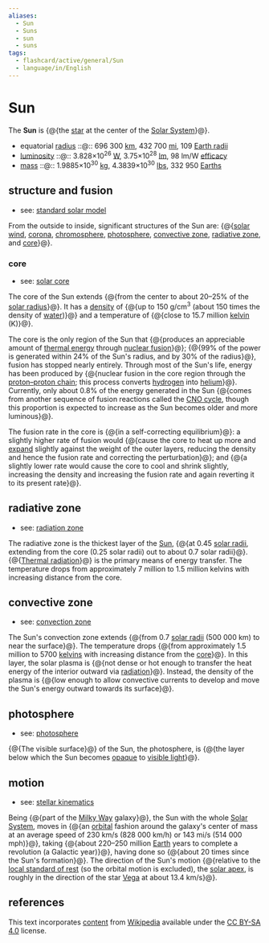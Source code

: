 ```yaml
---
aliases:
  - Sun
  - Suns
  - sun
  - suns
tags:
  - flashcard/active/general/Sun
  - language/in/English
---
```


# Sun

The __Sun__ is {@{the [star](star.md) at the center of the [Solar System](Solar%20System.md)}@}. <!--SR:!2025-07-27,284,340-->

- equatorial [radius](radius.md) ::@:: 696&nbsp;300&nbsp;[km](kilometre.md), 432&nbsp;700&nbsp;[mi](mile.md), 109&nbsp;[Earth radii](Earth%20radius.md) <!--SR:!2025-02-19,89,200!2024-12-05,89,280-->
- [luminosity](luminosity.md) ::@:: 3.828×10<sup>26</sup>&nbsp;[W](watt.md), 3.75×10<sup>28</sup>&nbsp;[lm](lumen%20(unit).md), 98&nbsp;lm/W [efficacy](luminous%20efficacy.md) <!--SR:!2024-12-22,34,220!2025-03-19,154,280-->
- [mass](mass.md) ::@:: 1.9885×10<sup>30</sup>&nbsp;[kg](kilogram.md), 4.3839×10<sup>30</sup>&nbsp;[lbs](pound%20(mass).md), 332&nbsp;950&nbsp;[Earths](Earth%20mass.md) <!--SR:!2025-02-26,106,220!2025-06-26,220,280-->

## structure and fusion

- see: [standard solar model](standard%20solar%20model.md)

From the outside to inside, significant structures of the Sun are: {@{[solar wind](solar%20wind.md), [corona](stellar%20corona.md), [chromosphere](chromosphere.md), [photosphere](#photosphere), [convective zone](#convective%20zone), [radiative zone](#radiative%20zone), and [core](#core)}@}. <!--SR:!2025-02-06,121,260-->

### core

- see: [solar core](solar%20core.md)

The core of the Sun extends {@{from the center to about 20–25% of the [solar radius](solar%20radius.md)}@}. It has a [density](density.md) of {@{up to 150 g/cm<sup>3</sup> (about 150 times the density of [water](water.md))}@} and a temperature of {@{close to 15.7 million [kelvin](Kelvin.md) (K)}@}. <!--SR:!2025-06-25,252,320!2025-02-15,143,300!2025-07-19,233,280-->

The core is the only region of the Sun that {@{produces an appreciable amount of [thermal energy](thermal%20energy.md) through [nuclear fusion](nuclear%20fusion.md)}@}; {@{99% of the power is generated within 24% of the Sun's radius, and by 30% of the radius}@}, fusion has stopped nearly entirely. Through most of the Sun's life, energy has been produced by {@{nuclear fusion in the core region through the [proton–proton chain](proton–proton%20chain.md); this process converts [hydrogen](hydrogen.md) into [helium](helium.md)}@}. Currently, only about 0.8% of the energy generated in the Sun {@{comes from another sequence of fusion reactions called the [CNO cycle](CNO%20cycle.md), though this proportion is expected to increase as the Sun becomes older and more luminous}@}. <!--SR:!2025-04-22,207,320!2025-03-14,157,300!2025-01-03,113,300!2025-03-20,163,300-->

The fusion rate in the core is {@{in a self-correcting equilibrium}@}: a slightly higher rate of fusion would {@{cause the core to heat up more and [expand](thermal%20expansion.md) slightly against the weight of the outer layers, reducing the density and hence the fusion rate and correcting the perturbation}@}; and {@{a slightly lower rate would cause the core to cool and shrink slightly, increasing the density and increasing the fusion rate and again reverting it to its present rate}@}. <!--SR:!2025-05-30,232,320!2025-10-25,359,340!2025-02-14,140,300-->

## radiative zone

- see: [radiation zone](radiation%20zone.md)

The radiative zone is the thickest layer of the [Sun](sun.md), {@{at 0.45 [solar radii](solar%20radius.md), extending from the core (0.25 solar radii) out to about 0.7 solar radii}@}. {@{[Thermal radiation](thermal%20radiation.md)}@} is the primary means of energy transfer. The temperature drops from approximately 7 million to 1.5 million kelvins with increasing distance from the core. <!--SR:!2025-04-28,180,280!2025-10-13,348,340-->

## convective zone

- see: [convection zone](convection%20zone.md)

The Sun's convection zone extends {@{from 0.7 [solar radii](solar%20radius.md) (500&nbsp;000 km) to near the surface}@}. The temperature drops {@{from approximately 1.5 million to 5700 [kelvins](Kelvin.md) with increasing distance from the [core](#core)}@}. In this layer, the solar plasma is {@{not dense or hot enough to transfer the heat energy of the interior outward via [radiation](thermal%20radiation.md)}@}. Instead, the density of the plasma is {@{low enough to allow convective currents to develop and move the Sun's energy outward towards its surface}@}. <!--SR:!2025-07-20,261,300!2025-04-15,181,300!2024-12-06,93,300!2025-06-03,236,320-->

## photosphere

- see: [photosphere](photosphere.md)

{@{The visible surface}@} of the Sun, the photosphere, is {@{the layer below which the Sun becomes [opaque](opacity.md) to [visible light](visible%20light.md)}@}. <!--SR:!2025-09-25,331,340!2024-12-27,112,300-->

## motion

- see: [stellar kinematics](stellar%20kinematics.md)

Being {@{part of the [Milky Way](Milky%20Way.md) galaxy}@}, the Sun with the whole [Solar System](Solar%20System.md), moves in {@{an [orbital](orbit.md) fashion around the galaxy's center of mass at an average speed of 230 km/s (828&nbsp;000 km/h) or 143 mi/s (514&nbsp;000 mph)}@}, taking {@{about 220–250 million [Earth](Earth.md) years to complete a revolution (a Galactic year)}@}, having done so {@{about 20 times since the Sun's formation}@}. The direction of the Sun's motion {@{relative to the [local standard of rest](local%20standard%20of%20rest.md) (so the orbital motion is excluded), the [solar apex](solar%20apex.md), is roughly in the direction of the star [Vega](Vega.md) at about 13.4 km/s}@}. <!--SR:!2025-07-18,295,330!2024-12-11,72,210!2025-03-08,190,310!2025-02-12,170,310!2025-06-30,216,250-->

## references

This text incorporates [content](https://en.wikipedia.org/wiki/Sun) from [Wikipedia](Wikipedia.md) available under the [CC BY-SA 4.0](https://creativecommons.org/licenses/by-sa/4.0/) license.

